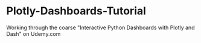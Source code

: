 # Plotly-Dashboards-Tutorial
Working through the coarse "Interactive Python Dashboards with Plotly and Dash" on Udemy.com
